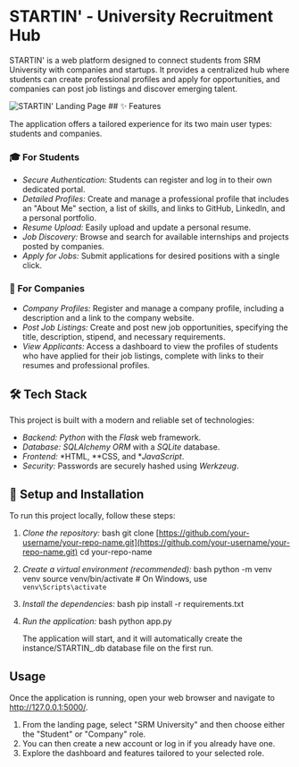 # STARTIN' - University Recruitment Hub

STARTIN' is a web platform designed to connect students from SRM University with companies and startups. It provides a centralized hub where students can create professional profiles and apply for opportunities, and companies can post job listings and discover emerging talent.

![STARTIN' Landing Page](https://i.imgur.com/your-image-url.png) ## ✨ Features

The application offers a tailored experience for its two main user types: students and companies.

### 🎓 For Students
* *Secure Authentication:* Students can register and log in to their own dedicated portal.
* *Detailed Profiles:* Create and manage a professional profile that includes an "About Me" section, a list of skills, and links to GitHub, LinkedIn, and a personal portfolio.
* *Resume Upload:* Easily upload and update a personal resume.
* *Job Discovery:* Browse and search for available internships and projects posted by companies.
* *Apply for Jobs:* Submit applications for desired positions with a single click.

### 🏢 For Companies
* *Company Profiles:* Register and manage a company profile, including a description and a link to the company website.
* *Post Job Listings:* Create and post new job opportunities, specifying the title, description, stipend, and necessary requirements.
* *View Applicants:* Access a dashboard to view the profiles of students who have applied for their job listings, complete with links to their resumes and professional profiles.

## 🛠 Tech Stack

This project is built with a modern and reliable set of technologies:

* *Backend:* *Python* with the *Flask* web framework.
* *Database:* *SQLAlchemy ORM* with a *SQLite* database.
* *Frontend:* *HTML, **CSS, and **JavaScript*.
* *Security:* Passwords are securely hashed using *Werkzeug*.

## 🚀 Setup and Installation

To run this project locally, follow these steps:

1.  *Clone the repository:*
    bash
    git clone [https://github.com/your-username/your-repo-name.git](https://github.com/your-username/your-repo-name.git)
    cd your-repo-name
    

2.  *Create a virtual environment (recommended):*
    bash
    python -m venv venv
    source venv/bin/activate  # On Windows, use `venv\Scripts\activate`
    

3.  *Install the dependencies:*
    bash
    pip install -r requirements.txt
    

4.  *Run the application:*
    bash
    python app.py
    
    The application will start, and it will automatically create the instance/STARTIN_.db database file on the first run.

## Usage

Once the application is running, open your web browser and navigate to http://127.0.0.1:5000/.

1.  From the landing page, select "SRM University" and then choose either the "Student" or "Company" role.
2.  You can then create a new account or log in if you already have one.
3.  Explore the dashboard and features tailored to your selected role.

